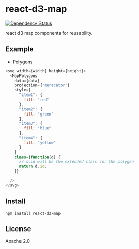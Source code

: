 # react-d3-map

[![Dependency Status](https://gemnasium.com/react-d3/react-d3-map.svg)](https://gemnasium.com/react-d3/react-d3-map)

react d3 map components for reusability.


## Example

- Polygons

```js
<svg width={width} height={height}>
  <MapPolygons
    data={data}
    projection={'meracator'}
    style={
      "item1": {
        fill: "red"
      },
      "item2": {
        fill: "green"
      },
      "item3": {
        fill: "blue"
      },
      "item4": {
        fill: "yellow"
      }
    }
    class={function(d) {
      // d.id will be the extended class for the polygen
      return d.id;
    }}

  />
</svg>
```


## Install

```
npm install react-d3-map
```

## License

Apache 2.0
